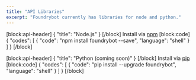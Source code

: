```yaml
---
title: "API Libraries"
excerpt: "Foundrybot currently has libraries for node and python."
---
```

[block:api-header]
{
  "title": "Node.js"
}
[/block]
Install via [npm](https://www.npmjs.com/) 
[block:code]
{
  "codes": [
    {
      "code": "npm install foundrybot --save",
      "language": "shell"
    }
  ]
}
[/block]

[block:api-header]
{
  "title": "Python (coming soon)"
}
[/block]
Install via [pip](https://pypi.python.org/pypi/pip) 
[block:code]
{
  "codes": [
    {
      "code": "pip install --upgrade foundrybot",
      "language": "shell"
    }
  ]
}
[/block]